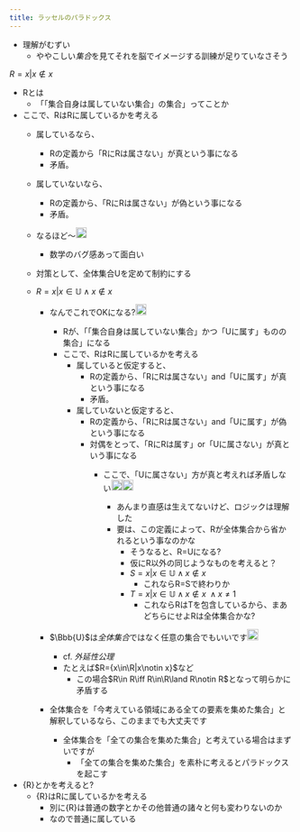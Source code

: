 ```yaml
---
title: ラッセルのパラドックス
---
```


* 理解がむずい
  * ややこしい*集合*を見てそれを脳でイメージする訓練が足りていなさそう

$R={ x | x \notin x}$

* Rとは
  * 「「集合自身は属していない集合」の集合」ってことか
* ここで、RはRに属しているかを考える
  * 属しているなら、
    * Rの定義から「RにRは属さない」が真という事になる
    * 矛盾。
  * 属していないなら、
    * Rの定義から、「RにRは属さない」が偽という事になる
    * 矛盾。
  * なるほど〜<img src='https://scrapbox.io/api/pages/blu3mo-public/blu3mo/icon' alt='blu3mo.icon' height="19.5"/>

    * 数学のバグ感あって面白い
  * 対策として、全体集合Uを定めて制約にする
  * $R={ x | x \in \mathbb{U} \land x \notin x}$
    * なんでこれでOKになる?<img src='https://scrapbox.io/api/pages/blu3mo-public/blu3mo/icon' alt='blu3mo.icon' height="19.5"/>

      * Rが、「「集合自身は属していない集合」かつ「Uに属す」ものの集合」になる
      * ここで、RはRに属しているかを考える
        * 属していると仮定すると、
          * Rの定義から、「RにRは属さない」and「Uに属す」が真という事になる
          * 矛盾。
        * 属していないと仮定すると、
          * Rの定義から、「RにRは属さない」and「Uに属す」が偽という事になる
          * 対偶をとって、「RにRは属す」or「Uに属さない」が真という事になる
            * ここで、「Uに属さない」方が真と考えれば矛盾しない<img src='https://scrapbox.io/api/pages/blu3mo-public/blu3mo/icon' alt='blu3mo.icon' height="19.5"/><img src='https://scrapbox.io/api/pages/blu3mo-public/blu3mo/icon' alt='blu3mo.icon' height="19.5"/>

              * あんまり直感は生えてないけど、ロジックは理解した
              * 要は、この定義によって、Rが全体集合から省かれるという事なのかな
                * そうなると、R=Uになる?
                * 仮にR以外の同じようなものを考えると？
                * $S={ x | x \in \mathbb{U} \land x \notin x}$
                  * これならR=Sで終わりか
                * $T={ x | x \in \mathbb{U} \land x \notin x\ \land x \neq 1}$
                  * これならRはTを包含しているから、まあどちらにせよRは全体集合かな?
    * $\Bbb{U}$は*全体集合*ではなく任意の集合でもいいです<img src='https://scrapbox.io/api/pages/blu3mo-public/takker/icon' alt='takker.icon' height="19.5"/>

      * cf. *外延性公理*
      * たとえば$R={x\in\R|x\notin x}$など
        * この場合$R\in R\iff R\in\R\land R\notin R$となって明らかに矛盾する
    * 全体集合を「今考えている領域にある全ての要素を集めた集合」と解釈しているなら、このままでも大丈夫です
      * 全体集合を「全ての集合を集めた集合」と考えている場合はまずいですが
        * 「全ての集合を集めた集合」を素朴に考えるとパラドックスを起こす
* {R}とかを考えると?
  * {R}はRに属しているかを考える
    * 別に{R}は普通の数字とかその他普通の諸々と何も変わりないのか
    * なので普通に属している
